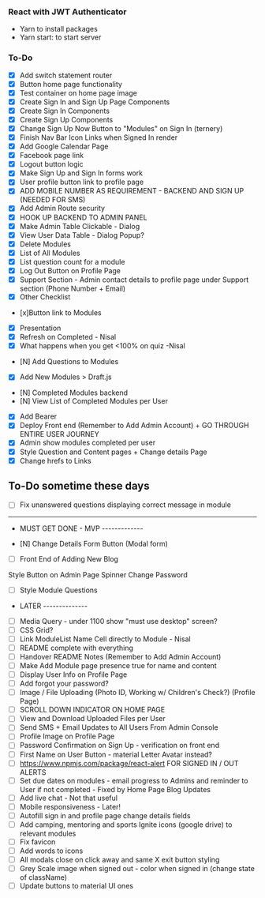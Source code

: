 ### React with JWT Authenticator

* Yarn to install packages
* Yarn start: to start server

### To-Do

* [x] Add switch statement router
* [x] Button home page functionality
* [x] Test container on home page image
* [x] Create Sign In and Sign Up Page Components
* [x] Create Sign In Components
* [x] Create Sign Up Components
* [x] Change Sign Up Now Button to "Modules" on Sign In (ternery)
* [x] Finish Nav Bar Icon Links when Signed In render
* [x] Add Google Calendar Page
* [x] Facebook page link
* [x] Logout button logic
* [x] Make Sign Up and Sign In forms work
* [x] User profile button link to profile page
* [x] ADD MOBILE NUMBER AS REQUIREMENT - BACKEND AND SIGN UP (NEEDED FOR SMS)
* [x] Add Admin Route security 
* [x] HOOK UP BACKEND TO ADMIN PANEL
* [x] Make Admin Table Clickable - Dialog 
* [x] View User Data Table - Dialog Popup?
* [x] Delete Modules
* [x] List of All Modules
* [x] List question count for a module
* [x] Log Out Button on Profile Page
* [x] Support Section - Admin contact details to profile page under Support section (Phone Number + Email)
* [x] Other Checklist 
* [x]Button link to Modules
* [X] Presentation
* [X] Refresh on Completed - Nisal
* [x] What happens when you get <100% on quiz -Nisal
* [N] Add Questions to Modules 
* [X] Add New Modules > Draft.js
* [N] Completed Modules backend
* [N] View List of Completed Modules per User
* [x] Add Bearer
* [x] Deploy Front end (Remember to Add Admin Account) + GO THROUGH ENTIRE USER JOURNEY
* [x] Admin show modules completed per user
* [x] Style Question and Content pages + Change details Page
* [x] Change hrefs to Links

## To-Do sometime these days
* [ ] Fix unanswered questions displaying correct message in module 


---------------------------------------------------------------


* MUST GET DONE - MVP -------------

* [N] Change Details Form Button (Modal form)

* [ ] Front End of Adding New Blog

<!-- * [ ] Submit button send email to admins w/ user data -->

Style Button on Admin Page
Spinner Change Password
* [ ] Style Module Questions


<!-- * [ ] Remake NavBar from Scratch - SPACE-AROUND/BETWEEN  -->

* LATER --------------
* [ ] Media Query - under 1100 show "must use desktop" screen?
* [ ] CSS Grid? 
* [ ] Link ModuleList Name Cell directly to Module - Nisal
* [ ] README complete with everything
* [ ] Handover README Notes (Remember to Add Admin Account)
* [ ] Make Add Module page presence true for name and content
* [ ] Display User Info on Profile Page
* [ ] Add forgot your password?
* [ ] Image / File Uploading (Photo ID, Working w/ Children's Check?) (Profile Page)
* [ ] SCROLL DOWN INDICATOR ON HOME PAGE
* [ ] View and Download Uploaded Files per User
* [ ] Send SMS + Email Updates to All Users From Admin Console
* [ ] Profile Image on Profile Page
* [ ] Password Confirmation on Sign Up - verification on front end
* [ ] First Name on User Button - material Letter Avatar instead?
* [ ] https://www.npmjs.com/package/react-alert FOR SIGNED IN / OUT ALERTS
* [ ] Set due dates on modules - email progress to Admins and reminder to User if not completed - Fixed by Home Page Blog Updates
* [ ] Add live chat - Not that useful
* [ ] Mobile responsiveness - Later!
* [ ] Autofill sign in and profile page change details fields
* [ ] Add camping, mentoring and sports Ignite icons (google drive) to relevant modules
* [ ] Fix favicon
* [ ] Add words to icons
* [ ] All modals close on click away and same X exit button styling
* [ ] Grey Scale image when signed out - color when signed in (change state of className)
* [ ] Update buttons to material UI ones